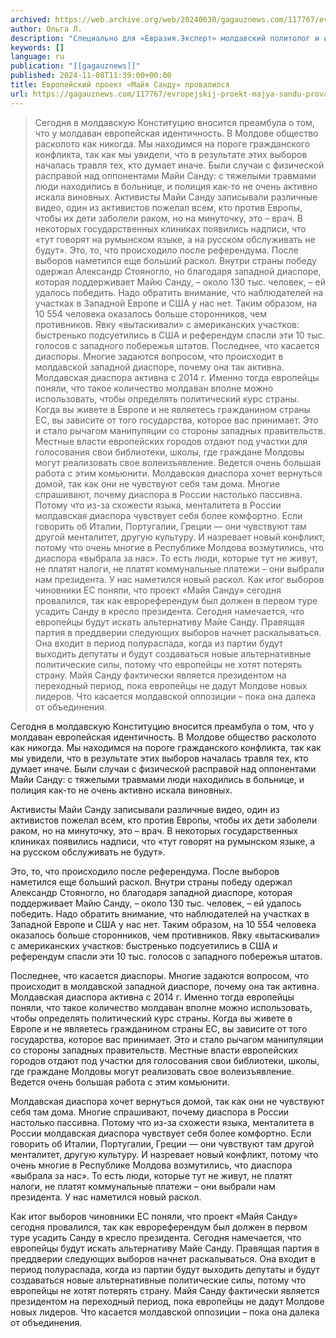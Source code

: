 ```yaml
---
archived: https://web.archive.org/web/20240630/gagauznews.com/117767/evropejskij-proekt-majya-sandu-provalilsya.html
author: Ольга Л.
description: "Специально для «Евразия.Эксперт» молдавский политолог и историк Александр Кориненко рассказал, что происходило после выборов 3 ноября в Молдове, кто спас Санду и почему у партии PAS начался период распада: Сегодня в молдавскую Конституцию вносится преамбула о том, что у молдаван европейская идентичность. В Молдове общество расколото как никогда. Мы находимся на пороге гражданского конфликта, так как мы увидели, что в результате этих выборов началась травля тех, кто думает иначе. Были случаи с физической расправой над оппонентами Майи Санду: с тяжелыми травмами люди находились в больнице, и полиция как-то не очень активно искала виновных. Активисты Майи Санду записывали различные видео, один […]"
keywords: []
language: ru
publication: "[[gagauznews]]"
published: 2024-11-08T11:39:00+00:00
title: Европейский проект «Майя Санду» провалился
url: https://gagauznews.com/117767/evropejskij-proekt-majya-sandu-provalilsya.html
---
```


> Сегодня в молдавскую Конституцию вносится преамбула о том, что у молдаван европейская идентичность. В Молдове общество расколото как никогда. Мы находимся на пороге гражданского конфликта, так как мы увидели, что в результате этих выборов началась травля тех, кто думает иначе. Были случаи с физической расправой над оппонентами Майи Санду: с тяжелыми травмами люди находились в больнице, и полиция как-то не очень активно искала виновных.
> Активисты Майи Санду записывали различные видео, один из активистов пожелал всем, кто против Европы, чтобы их дети заболели раком, но на минуточку, это – врач. В некоторых государственных клиниках появились надписи, что «тут говорят на румынском языке, а на русском обслуживать не будут».
> Это, то, что происходило после референдума. После выборов наметился еще больший раскол. Внутри страны победу одержал Александр Стояногло, но благодаря западной диаспоре, которая поддерживает Майю Санду, – около 130 тыс. человек, – ей удалось победить. Надо обратить внимание, что наблюдателей на участках в Западной Европе и США у нас нет. Таким образом, на 10 554 человека оказалось больше сторонников, чем противников. Явку «вытаскивали» с американских участков: быстренько подсуетились в США и референдум спасли эти 10 тыс. голосов с западного побережья штатов.
> Последнее, что касается диаспоры. Многие задаются вопросом, что происходит в молдавской западной диаспоре, почему она так активна. Молдавская диаспора активна с 2014 г. Именно тогда европейцы поняли, что такое количество молдаван вполне можно использовать, чтобы определять политический курс страны. Когда вы живете в Европе и не являетесь гражданином страны ЕС, вы зависите от того государства, которое вас принимает. Это и стало рычагом манипуляции со стороны западных правительств. Местные власти европейских городов отдают под участки для голосования свои библиотеки, школы, где граждане Молдовы могут реализовать свое волеизъявление. Ведется очень большая работа с этим комьюнити.
> Молдавская диаспора хочет вернуться домой, так как они не чувствуют себя там дома. Многие спрашивают, почему диаспора в России настолько пассивна. Потому что из-за схожести языка, менталитета в России молдавская диаспора чувствует себя более комфортно. Если говорить об Италии, Португалии, Греции — они чувствуют там другой менталитет, другую культуру. И назревает новый конфликт, потому что очень многие в Республике Молдова возмутились, что диаспора «выбрала за нас». То есть люди, которые тут не живут, не платят налоги, не платят коммунальные платежи – они выбрали нам президента. У нас наметился новый раскол.
> Как итог выборов чиновники ЕС поняли, что проект «Майя Санду» сегодня провалился, так как еврореферендум был должен в первом туре усадить Санду в кресло президента. Сегодня намечается, что европейцы будут искать альтернативу Майе Санду. Правящая партия в преддверии следующих выборов начнет раскалываться. Она входит в период полураспада, когда из партии будут выходить депутаты и будут создаваться новые альтернативные политические силы, потому что европейцы не хотят потерять страну. Майя Санду фактически является президентом на переходный период, пока европейцы не дадут Молдове новых лидеров. Что касается молдавской оппозиции – пока она далека от объединения.

Сегодня в молдавскую Конституцию вносится преамбула о том, что у молдаван европейская идентичность. В Молдове общество расколото как никогда. Мы находимся на пороге гражданского конфликта, так как мы увидели, что в результате этих выборов началась травля тех, кто думает иначе. Были случаи с физической расправой над оппонентами Майи Санду: с тяжелыми травмами люди находились в больнице, и полиция как-то не очень активно искала виновных.

Активисты Майи Санду записывали различные видео, один из активистов пожелал всем, кто против Европы, чтобы их дети заболели раком, но на минуточку, это – врач. В некоторых государственных клиниках появились надписи, что «тут говорят на румынском языке, а на русском обслуживать не будут».

Это, то, что происходило после референдума. После выборов наметился еще больший раскол. Внутри страны победу одержал Александр Стояногло, но благодаря западной диаспоре, которая поддерживает Майю Санду, – около 130 тыс. человек, – ей удалось победить. Надо обратить внимание, что наблюдателей на участках в Западной Европе и США у нас нет. Таким образом, на 10 554 человека оказалось больше сторонников, чем противников. Явку «вытаскивали» с американских участков: быстренько подсуетились в США и референдум спасли эти 10 тыс. голосов с западного побережья штатов.

Последнее, что касается диаспоры. Многие задаются вопросом, что происходит в молдавской западной диаспоре, почему она так активна. Молдавская диаспора активна с 2014 г. Именно тогда европейцы поняли, что такое количество молдаван вполне можно использовать, чтобы определять политический курс страны. Когда вы живете в Европе и не являетесь гражданином страны ЕС, вы зависите от того государства, которое вас принимает. Это и стало рычагом манипуляции со стороны западных правительств. Местные власти европейских городов отдают под участки для голосования свои библиотеки, школы, где граждане Молдовы могут реализовать свое волеизъявление. Ведется очень большая работа с этим комьюнити.

Молдавская диаспора хочет вернуться домой, так как они не чувствуют себя там дома. Многие спрашивают, почему диаспора в России настолько пассивна. Потому что из-за схожести языка, менталитета в России молдавская диаспора чувствует себя более комфортно. Если говорить об Италии, Португалии, Греции — они чувствуют там другой менталитет, другую культуру. И назревает новый конфликт, потому что очень многие в Республике Молдова возмутились, что диаспора «выбрала за нас». То есть люди, которые тут не живут, не платят налоги, не платят коммунальные платежи – они выбрали нам президента. У нас наметился новый раскол.

Как итог выборов чиновники ЕС поняли, что проект «Майя Санду» сегодня провалился, так как еврореферендум был должен в первом туре усадить Санду в кресло президента. Сегодня намечается, что европейцы будут искать альтернативу Майе Санду. Правящая партия в преддверии следующих выборов начнет раскалываться. Она входит в период полураспада, когда из партии будут выходить депутаты и будут создаваться новые альтернативные политические силы, потому что европейцы не хотят потерять страну. Майя Санду фактически является президентом на переходный период, пока европейцы не дадут Молдове новых лидеров. Что касается молдавской оппозиции – пока она далека от объединения.